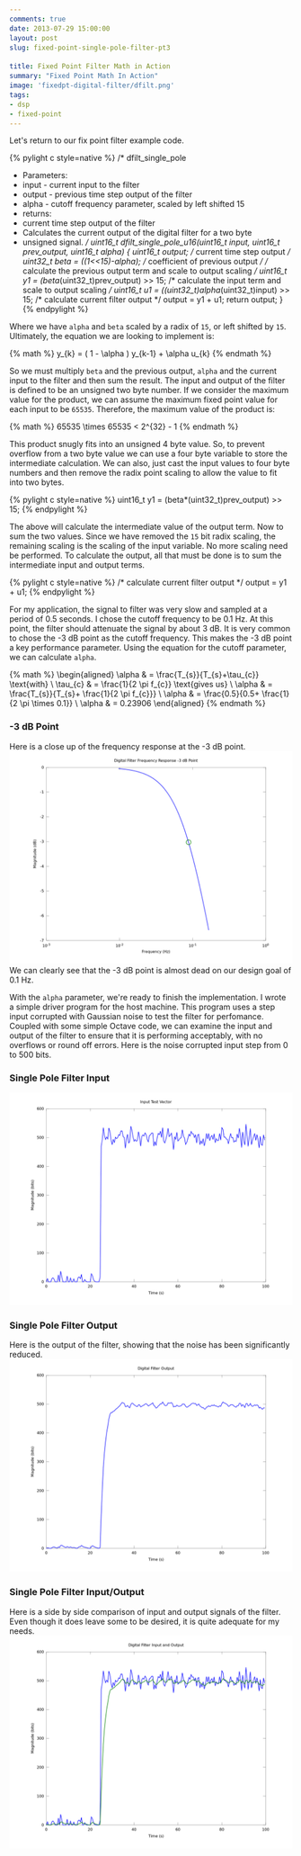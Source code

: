 ```yaml
---
comments: true
date: 2013-07-29 15:00:00
layout: post
slug: fixed-point-single-pole-filter-pt3

title: Fixed Point Filter Math in Action
summary: "Fixed Point Math In Action"
image: 'fixedpt-digital-filter/dfilt.png'
tags:
- dsp
- fixed-point
---
```


Let's return to our fix point filter example code.

{% pylight c style=native %}
/* dfilt_single_pole
 *  Parameters:
 *    input - current input to the filter
 *    output - previous time step output of the filter
 *    alpha - cutoff frequency parameter, scaled by left shifted 15
 *  returns:
 *    current time step output of the filter
 *  Calculates the current output of the digital filter for a two byte
 *  unsigned signal.
 */
uint16_t
dfilt_single_pole_u16(uint16_t input, uint16_t prev_output, uint16_t alpha)
{
  uint16_t output;                  /* current time step output */
  uint32_t beta = ((1<<15)-alpha);  /* coefficient of previous output */
  /* calculate the previous output term and scale to output scaling */
  uint16_t y1 = (beta*(uint32_t)prev_output) >> 15;
  /* calculate the input term and scale to output scaling */
  uint16_t u1 = ((uint32_t)alpha*(uint32_t)input) >> 15;
	/* calculate current filter output */
  output = y1 + u1;
	return output;
}
{% endpylight %}

Where we have `alpha` and `beta` scaled by a radix of `15`, or left shifted by
`15`.  Ultimately, the equation we are looking to implement is:

{% math %}
y_{k} = ( 1 - \alpha ) y_{k-1} + \alpha u_{k}
{% endmath %}

So we must multiply `beta` and the previous output, `alpha` and the current
input to the filter and then sum the result.  The input and output of the filter
is defined to be an unsigned two byte number.  If we consider the maximum value for
the product, we can assume the maximum fixed point value for each input to be
`65535`.  Therefore, the maximum value of the product is:

{% math %}
65535 \times 65535 < 2^{32} - 1
{% endmath %}

This product snugly fits into an unsigned 4 byte value.  So, to prevent overflow from a
two byte value we can use a four byte variable to store the intermediate
calculation.  We can also, just cast the input values to four byte numbers
and then remove the radix point scaling to allow the value to fit into two
bytes.

{% pylight c style=native %}
  uint16_t y1 = (beta*(uint32_t)prev_output) >> 15;
{% endpylight %}

The above will calculate the intermediate value of the output term.  Now to sum the
two values.  Since we have removed the `15` bit radix scaling, the remaining scaling
is the scaling of the input variable.  No more scaling need be performed.  To calculate
the output, all that must be done is to sum the intermediate input and output terms.

{% pylight c style=native %}
	/* calculate current filter output */
  output = y1 + u1;
{% endpylight %}

For my application, the signal to filter was very slow and sampled at a period of 0.5 seconds.
I chose the cutoff frequency to be 0.1 Hz.  At this point, the filter should attenuate
the signal by about 3 dB.  It is very common to chose the -3 dB point as the cutoff frequency.
This makes the -3 dB point a key performance parameter.  Using the equation for the cutoff
parameter, we can calculate `alpha`.

{% math %}
\begin{aligned}
\alpha & = \frac{T_{s}}{T_{s}+\tau_{c}} \text{with} \\
\tau_{c} & = \frac{1}{2 \pi f_{c}} \text{gives us} \\
\alpha & = \frac{T_{s}}{T_{s}+ \frac{1}{2 \pi f_{c}}} \\
\alpha & = \frac{0.5}{0.5+ \frac{1}{2 \pi \times 0.1}} \\
\alpha & = 0.23906 
\end{aligned}
{% endmath %}

### -3 dB Point
Here is a close up of the frequency response at the -3 dB point.
![-3 dB Point](/img/posts/fixedpt-digital-filter/dfilt3dB.png)
We can clearly see that the -3 dB point is almost dead on our design
goal of 0.1 Hz.

With the `alpha` parameter, we're ready to finish the implementation.  I wrote a simple
driver program for the host machine.  This program uses a step input corrupted with
Gaussian noise to test the filter for perfomance.  Coupled with some simple Octave
code, we can examine the input and output of the filter to ensure that it is performing
acceptably, with no overflows or round off errors.  Here is the noise corrupted input
step from 0 to 500 bits.
### Single Pole Filter Input
![Single Pole Filter Input](/img/posts/fixedpt-digital-filter/input.png)

### Single Pole Filter Output
Here is the output of the filter, showing that the noise has been significantly
reduced.
![Single Pole Filter Output](/img/posts/fixedpt-digital-filter/output.png)

### Single Pole Filter Input/Output
Here is a side by side comparison of input and output signals of the filter.  Even
though it does leave some to be desired, it is quite adequate for my needs.
![Single Pole Filter Input/Output](/img/posts/fixedpt-digital-filter/io.png)

